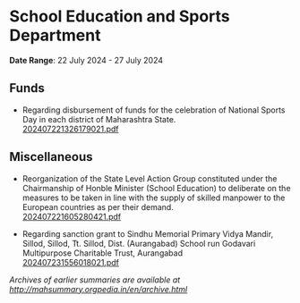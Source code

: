 # School Education and Sports Department

**Date Range**: 22 July 2024 - 27 July 2024


## Funds
- Regarding disbursement of funds for the celebration of National Sports Day in each district of Maharashtra State.\
  [202407221326179021.pdf](https://gr.maharashtra.gov.in/Site/Upload/Government%20Resolutions/English/202407221326179021...pdf)

## Miscellaneous
- Reorganization of the State Level Action Group constituted under the Chairmanship of Honble Minister (School Education) to deliberate on the measures to be taken in line with the supply of skilled manpower to the European countries as per their demand.\
  [202407221605280421.pdf](https://gr.maharashtra.gov.in/Site/Upload/Government%20Resolutions/English/202407221605280421.pdf)

- Regarding sanction grant to Sindhu Memorial Primary Vidya Mandir, Sillod, Sillod, Tt. Sillod, Dist. (Aurangabad) School run Godavari Multipurpose Charitable Trust, Aurangabad\
  [202407231556018021.pdf](https://gr.maharashtra.gov.in/Site/Upload/Government%20Resolutions/English/202407231556018021.pdf)


*Archives of earlier summaries are available at http://mahsummary.orgpedia.in/en/archive.html*
